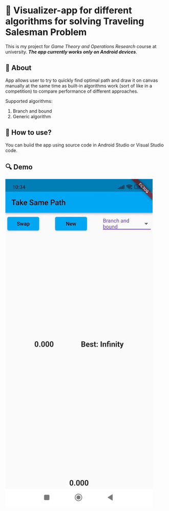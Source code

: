# :luggage: Visualizer-app for different algorithms for solving Traveling Salesman Problem

This is my project for *Game Theory and Operations Research* course at university. *__The app currently works only on Android devices__*.

## :memo: About

App allows user to try to quickly find optimal path and draw it on canvas manually at the same time as built-in algorithms work (sort of like in a competition) to compare performance of different approaches.

Supported algorithms:
1. Branch and bound
2. Generic algorithm

## :rocket: How to use?

You can buiid the app using source code in Android Studio or Visual Studio code.

## :mag: Demo

![](https://github.com/sn0rkmaiden/take_same_path/blob/main/take_same_path_demo.gif)



